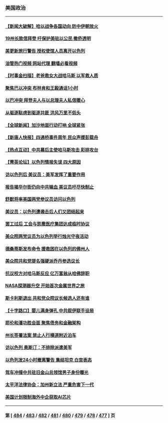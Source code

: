 ### 美国政治
---
#### [【新闻大破解】哈以战争各国动向 防中伊朝放火](../../pages/ncid1078159/n14095398.md?10150845) 
#### [19州长致信拜登 吁保护美驻以公民 撤侨透明](../../pages/ncid1078159/n14095403.md?10150845) 
#### [美更新旅行警告 授权使馆人员离开以色列](../../pages/ncid1078159/n14095401.md?10150845) 
#### [油管热门视频 网站代理 翻墙必看视频](http://138.2.39.72:81/youtube.html?epic-marker?10150845)
#### [【时事金扫描】老爸救女大战哈马斯 以军救人质](../../pages/ncid1078159/n14095329.md?10150845) 
#### [聚焦巴以冲突 布林肯和王毅通话1小时](../../pages/ncid1078159/n14095385.md?10150845) 
#### [以巴冲突 拜登夫人与以总理夫人私信暖心](../../pages/ncid1078159/n14095276.md?10150845) 
#### [从驱逐鞑虏到驱逐共匪 洪风万里不低头](../../pages/ncid1078159/n14095146.md?10150845) 
#### [【全球新闻】加沙地面行动打响 全球紧张](../../pages/ncid1078159/n14095085.md?10150845) 
#### [【新唐人快报】四通桥事件周年 民众声援彭载舟](../../pages/ncid1078159/n14094934.md?10150845) 
#### [【热点互动】中共幕后主使哈马斯攻击 彩排攻台](../../pages/ncid1078159/n14094810.md?10150845) 
#### [【菁英论坛】以色列情报失误 四大原因](../../pages/ncid1078159/n14094932.md?10150845) 
#### [访以色列后 美议员：美军发挥了重要作用](../../pages/ncid1078159/n14094909.md?10150845) 
#### [报告揭华尔街仍向中共输血 美议员吁尽快制止](../../pages/ncid1078159/n14094873.md?10150845) 
#### [舒默将率美国两党参议员访问以色列](../../pages/ncid1078159/n14094889.md?10150845) 
#### [美议员：以色列遭袭击后人们又团结起来](../../pages/ncid1078159/n14094872.md?10150845) 
#### [罢工过后 工会与凯撒医疗集团达成临时协议](../../pages/ncid1078159/n14094876.md?10150845) 
#### [美众院两党议员为以色列举行烛光守夜活动](../../pages/ncid1078159/n14094879.md?10150845) 
#### [德桑蒂斯发布命令 援救困在以色列的佛州人](../../pages/ncid1078159/n14094881.md?10150845) 
#### [美众院共和党提名强硬派乔丹参选议长](../../pages/ncid1078159/n14094885.md?10150845) 
#### [抗议校方对哈马斯反应 亿万富翁从哈佛辞职](../../pages/ncid1078159/n14094782.md?10150845) 
#### [NASA探测器升空 开始首次金属世界之旅](../../pages/ncid1078159/n14094801.md?10150845) 
#### [斯卡利斯退出 共和党众院议长候选人还有谁](../../pages/ncid1078159/n14094812.md?10150845) 
#### [【十字路口】婴儿满身弹孔 中共叙伊联手设局](../../pages/ncid1078159/n14094688.md?10150845) 
#### [耶伦和潘功胜会面 聚焦债务和金融架构](../../pages/ncid1078159/n14094797.md?10150845) 
#### [州长签署法案 禁止人行横道附近泊车](../../pages/ncid1078159/n14094769.md?10150845) 
#### [访以色列 奥斯汀：不排除派遣美军](../../pages/ncid1078159/n14094696.md?10150845) 
#### [以色列发24小时撤离警告 集结坦克 白宫表态](../../pages/ncid1078159/n14094652.md?10150845) 
#### [驾车冲撞中共驻旧金山总领馆男子身份曝光](../../pages/ncid1078159/n14094633.md?10150845) 
#### [太平洋法律协会：加州新立法 严重危害下一代](../../pages/ncid1078159/n14094489.md?10150845) 
#### [美国计划限制海外中企获取AI芯片](../../pages/ncid1078159/n14094244.md?10150845) 

---
#### 第 [ [484](./484.md?10150845) / [483](./483.md?10150845) / [482](./482.md?10150845) / [481](./481.md?10150845) / [480](./480.md?10150845) / [479](./479.md?10150845) / [478](./478.md?10150845) / [477](./477.md?10150845) ] 页
